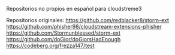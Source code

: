 Repositorios no propios en español para cloudstreme3

Repositorios originales:
https://github.com/redblacker8/storm-ext
https://github.com/phisher98/cloudstream-extensions-phisher
https://github.com/Stormunblessed/storm-ext
https://github.com/doGior/doGiorsHadEnough
https://codeberg.org/frezza147/test

